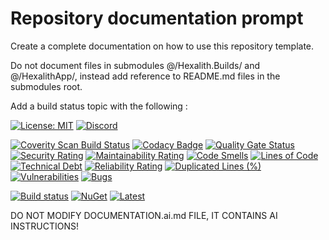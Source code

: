 # Repository documentation prompt

Create a complete documentation on how to use this repository template. 

Do not document files in submodules @/Hexalith.Builds/ and @/HexalithApp/, instead add reference to README.md files in the submodules root.

Add a build status topic with the following :

[![License: MIT](https://img.shields.io/github/license/hexalith/hexalith.NetAspire)](https://github.com/hexalith/hexalith/blob/main/LICENSE)
[![Discord](https://img.shields.io/discord/1063152441819942922?label=Discord&logo=discord&logoColor=white&color=d82679)](https://discordapp.com/channels/1102166958918610994/1102166958918610997)

[![Coverity Scan Build Status](https://scan.coverity.com/projects/27051/badge.svg)](https://scan.coverity.com/projects/hexalith-NetAspire)
[![Codacy Badge](https://app.codacy.com/project/badge/Grade/11d3f1af6b0f4d168552c2626d588294)](https://app.codacy.com/gh/Hexalith/Hexalith.NetAspire/dashboard?utm_source=gh&utm_medium=referral&utm_content=&utm_campaign=Badge_grade)
[![Quality Gate Status](https://sonarcloud.io/api/project_badges/measure?project=Hexalith_Hexalith.NetAspire&metric=alert_status)](https://sonarcloud.io/summary/new_code?id=Hexalith_Hexalith.NetAspire)
[![Security Rating](https://sonarcloud.io/api/project_badges/measure?project=Hexalith_Hexalith.NetAspire&metric=security_rating)](https://sonarcloud.io/summary/new_code?id=Hexalith_Hexalith.NetAspire)
[![Maintainability Rating](https://sonarcloud.io/api/project_badges/measure?project=Hexalith_Hexalith.NetAspire&metric=sqale_rating)](https://sonarcloud.io/summary/new_code?id=Hexalith_Hexalith.NetAspire)
[![Code Smells](https://sonarcloud.io/api/project_badges/measure?project=Hexalith_Hexalith.NetAspire&metric=code_smells)](https://sonarcloud.io/summary/new_code?id=Hexalith_Hexalith.NetAspire)
[![Lines of Code](https://sonarcloud.io/api/project_badges/measure?project=Hexalith_Hexalith.NetAspire&metric=ncloc)](https://sonarcloud.io/summary/new_code?id=Hexalith_Hexalith.NetAspire)
[![Technical Debt](https://sonarcloud.io/api/project_badges/measure?project=Hexalith_Hexalith.NetAspire&metric=sqale_index)](https://sonarcloud.io/summary/new_code?id=Hexalith_Hexalith.NetAspire)
[![Reliability Rating](https://sonarcloud.io/api/project_badges/measure?project=Hexalith_Hexalith.NetAspire&metric=reliability_rating)](https://sonarcloud.io/summary/new_code?id=Hexalith_Hexalith.NetAspire)
[![Duplicated Lines (%)](https://sonarcloud.io/api/project_badges/measure?project=Hexalith_Hexalith.NetAspire&metric=duplicated_lines_density)](https://sonarcloud.io/summary/new_code?id=Hexalith_Hexalith.NetAspire)
[![Vulnerabilities](https://sonarcloud.io/api/project_badges/measure?project=Hexalith_Hexalith.NetAspire&metric=vulnerabilities)](https://sonarcloud.io/summary/new_code?id=Hexalith_Hexalith.NetAspire)
[![Bugs](https://sonarcloud.io/api/project_badges/measure?project=Hexalith_Hexalith.NetAspire&metric=bugs)](https://sonarcloud.io/summary/new_code?id=Hexalith_Hexalith.NetAspire)

[![Build status](https://github.com/Hexalith/Hexalith.NetAspire/actions/workflows/build-release.yml/badge.svg)](https://github.com/Hexalith/Hexalith.NetAspire/actions)
[![NuGet](https://img.shields.io/nuget/v/Hexalith.NetAspire.svg)](https://www.nuget.org/packages/Hexalith.NetAspire)
[![Latest](https://img.shields.io/github/v/release/Hexalith/Hexalith.NetAspire?include_prereleases&label=preview)](https://github.com/Hexalith/Hexalith.NetAspire/pkgs/nuget/Hexalith.NetAspire)

DO NOT MODIFY DOCUMENTATION.ai.md FILE, IT CONTAINS AI INSTRUCTIONS!